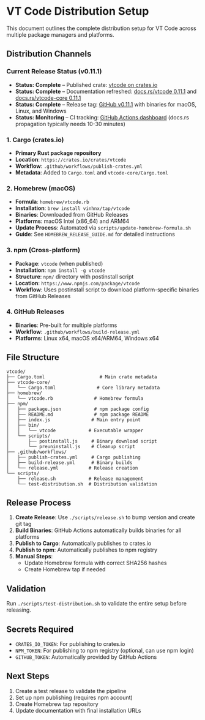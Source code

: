 # VT Code Distribution Setup

This document outlines the complete distribution setup for VT Code across multiple package managers and platforms.

## Distribution Channels

### Current Release Status (v0.11.1)

-   **Status: Complete** – Published crate: [vtcode on crates.io](https://crates.io/crates/vtcode)
-   **Status: Complete** – Documentation refreshed: [docs.rs/vtcode 0.11.1](https://docs.rs/vtcode/0.11.1) and [docs.rs/vtcode-core 0.11.1](https://docs.rs/vtcode-core/0.11.1)
-   **Status: Complete** – Release tag: [GitHub v0.11.1](https://github.com/vinhnx/vtcode/releases/tag/v0.11.1) with binaries for macOS, Linux, and Windows
-   **Status: Monitoring** – CI tracking: [GitHub Actions dashboard](https://github.com/vinhnx/vtcode/actions) (docs.rs propagation typically needs 10-30 minutes)

### 1. Cargo (crates.io)

-   **Primary Rust package repository**
-   **Location**: `https://crates.io/crates/vtcode`
-   **Workflow**: `.github/workflows/publish-crates.yml`
-   **Metadata**: Added to `Cargo.toml` and `vtcode-core/Cargo.toml`

### 2. Homebrew (macOS)

-   **Formula**: `homebrew/vtcode.rb`
-   **Installation**: `brew install vinhnx/tap/vtcode`
-   **Binaries**: Downloaded from GitHub Releases
-   **Platforms**: macOS Intel (x86_64) and ARM64
-   **Update Process**: Automated via `scripts/update-homebrew-formula.sh`
-   **Guide**: See `HOMEBREW_RELEASE_GUIDE.md` for detailed instructions

### 3. npm (Cross-platform)

-   **Package**: `vtcode` (when published)
-   **Installation**: `npm install -g vtcode`
-   **Structure**: `npm/` directory with postinstall script
-   **Location**: `https://www.npmjs.com/package/vtcode`
-   **Workflow**: Uses postinstall script to download platform-specific binaries from GitHub Releases

### 4. GitHub Releases

-   **Binaries**: Pre-built for multiple platforms
-   **Workflow**: `.github/workflows/build-release.yml`
-   **Platforms**: Linux x64, macOS x64/ARM64, Windows x64

## File Structure

```
vtcode/
├── Cargo.toml                    # Main crate metadata
├── vtcode-core/
│   └── Cargo.toml               # Core library metadata
├── homebrew/
│   └── vtcode.rb               # Homebrew formula
├── npm/
│   ├── package.json            # npm package config
│   ├── README.md               # npm package README
│   ├── index.js               # Main entry point
│   ├── bin/
│   │   └── vtcode            # Executable wrapper
│   └── scripts/
│       ├── postinstall.js     # Binary download script
│       └── preuninstall.js    # Cleanup script
├── .github/workflows/
│   ├── publish-crates.yml     # Cargo publishing
│   ├── build-release.yml      # Binary builds
│   └── release.yml           # Release creation
└── scripts/
    ├── release.sh            # Release management
    └── test-distribution.sh  # Distribution validation
```

## Release Process

1. **Create Release**: Use `./scripts/release.sh` to bump version and create git tag
2. **Build Binaries**: GitHub Actions automatically builds binaries for all platforms
3. **Publish to Cargo**: Automatically publishes to crates.io
4. **Publish to npm**: Automatically publishes to npm registry
5. **Manual Steps**:
    - Update Homebrew formula with correct SHA256 hashes
    - Create Homebrew tap if needed

## Validation

Run `./scripts/test-distribution.sh` to validate the entire setup before releasing.

## Secrets Required

-   `CRATES_IO_TOKEN`: For publishing to crates.io
-   `NPM_TOKEN`: For publishing to npm registry (optional, can use npm login)
-   `GITHUB_TOKEN`: Automatically provided by GitHub Actions

## Next Steps

1. Create a test release to validate the pipeline
2. Set up npm publishing (requires npm account)
3. Create Homebrew tap repository
4. Update documentation with final installation URLs
